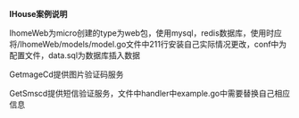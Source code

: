 **IHouse案例说明**

IhomeWeb为micro创建的type为web包，使用mysql，redis数据库，使用时应将/IhomeWeb/models/model.go文件中211行安装自己实际情况更改，conf中为配置文件，data.sql为数据库插入数据

GetmageCd提供图片验证码服务

GetSmscd提供短信验证服务，文件中handler中example.go中需要替换自己相应信息

